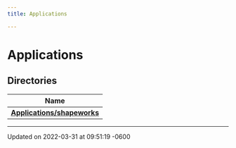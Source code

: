 ```yaml
---
title: Applications

---
```


# Applications



## Directories

| Name           |
| -------------- |
| **[Applications/shapeworks](../Files/dir_486a45e6ebc11931a27093b877e14af3.md#dir-applications/shapeworks)**  |






-------------------------------

Updated on 2022-03-31 at 09:51:19 -0600
